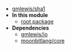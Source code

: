 - [gmlewis/sha1](gmlewis/sha1/)
- **In this module**
  - [root package](gmlewis/sha1/members)
- **Dependencies**
  - [gmlewis/io](gmlewis/io/)
  - [moonbitlang/core](moonbitlang/core/)